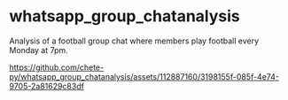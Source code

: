 # whatsapp_group_chatanalysis
Analysis of a football group chat where members play football every Monday at 7pm.

https://github.com/chete-py/whatsapp_group_chatanalysis/assets/112887160/3198155f-085f-4e74-9705-2a81629c83df




